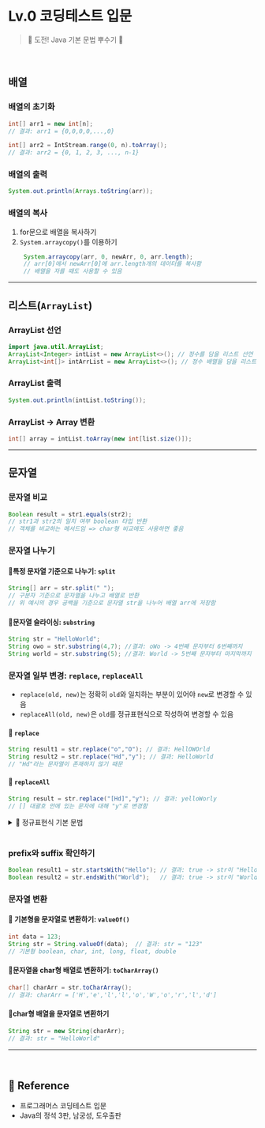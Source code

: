 # Lv.0 코딩테스트 입문
> 🐣 도전! Java 기본 문법 뿌수기 🐣

<br>

## 배열  
### 배열의 초기화
```Java
int[] arr1 = new int[n];
// 결과: arr1 = {0,0,0,0,...,0}

int[] arr2 = IntStream.range(0, n).toArray();
// 결과: arr2 = {0, 1, 2, 3, ..., n-1}
```
### 배열의 출력
```Java
System.out.println(Arrays.toString(arr));
```
### 배열의 복사
1. for문으로 배열을 복사하기
2. `System.arraycopy()`를 이용하기
   ```Java
    System.arraycopy(arr, 0, newArr, 0, arr.length);
    // arr[0]에서 newArr[0]에 arr.length개의 데이터를 복사함
    // 배열을 자를 때도 사용할 수 있음
    ```
----
## 리스트(`ArrayList`)
### ArrayList 선언
```Java
import java.util.ArrayList;
ArrayList<Integer> intList = new ArrayList<>(); // 정수를 담을 리스트 선언
ArrayList<int[]> intArrList = new ArrayList<>(); // 정수 배열을 담을 리스트 선언
```
### ArrayList 출력
```Java
System.out.println(intList.toString());
```
### ArrayList -> Array 변환
```Java
int[] array = intList.toArray(new int[list.size()]);
```
----
## 문자열
### 문자열 비교
```Java
Boolean result = str1.equals(str2); 
// str1과 str2의 일치 여부 boolean 타입 반환
// 객체를 비교하는 메서드임 => char형 비교에도 사용하면 좋음
```
### 문자열 나누기
#### 🔸특정 문자열 기준으로 나누기: `split`
```Java
String[] arr = str.split(" ");
// 구분자 기준으로 문자열을 나누고 배열로 반환
// 위 예시의 경우 공백을 기준으로 문자열 str을 나누어 배열 arr에 저장함
```
#### 🔸문자열 슬라이싱: `substring`
```Java
String str = "HelloWorld";
String owo = str.substring(4,7); //결과: oWo -> 4번째 문자부터 6번째까지
String world = str.substring(5); //결과: World -> 5번째 문자부터 마지막까지
```

### 문자열 일부 변경: `replace`, `replaceAll`
- `replace(old, new)`는 정확히 `old`와 일치하는 부분이 있어야 `new`로 변경할 수 있음
- `replaceAll(old, new)`은 `old`를 정규표현식으로 작성하여 변경할 수 있음
#### 🔸 `replace`
```Java
String result1 = str.replace("o","O"); // 결과: HellOWOrld
String result2 = str.replace("Hd","y"); // 결과: HelloWorld
// "Hd"라는 문자열이 존재하지 않기 때문
```
#### 🔸 `replaceAll`
```Java
String result = str.replace("[Hd]","y"); // 결과: yelloWorly
// [] 대괄호 안에 있는 문자에 대해 "y"로 변경함
```
<details>
<summary>🤔 정규표현식 기본 문법</summary>

- `.` : 임의의 한 문자
- `[]` : 괄호 안에 포함된 문자 중 하나
- `[^]` : 괄호 안에 포함되지 않은 문자 중 하나
- `*` : 앞의 문자가 0개 이상 반복되는 패턴
- `+` : 앞의 문자가 1개 이상 반복되는 패턴
- `?` : 앞의 문자가 0개 또는 1개 존재하는 패턴
- `|` : or 연산을 수행하는 패턴
- `()` : 그룹을 지정하는 패턴

</details>
<br>

### prefix와 suffix 확인하기
```Java
Boolean result1 = str.startsWith("Hello"); // 결과: true -> str이 "Hello"로 시작하는가?
Boolean result2 = str.endsWith("World");   // 결과: true -> str이 "World"로 끝나는가?
```

### 문자열 변환
#### 🔸 기본형을 문자열로 변환하기: `valueOf()`
```Java
int data = 123;
String str = String.valueOf(data);  // 결과: str = "123"
// 기본형 boolean, char, int, long, float, double
```
#### 🔸문자열을 char형 배열로 변환하기: `toCharArray()`
```Java
char[] charArr = str.toCharArray();
// 결과: charArr = ['H','e','l','l','o','W','o','r','l','d']
```
#### 🔸char형 배열을 문자열로 변환하기
```Java
String str = new String(charArr);
// 결과: str = "HelloWorld"
```
----

<br>

## 📕 Reference
- 프로그래머스 코딩테스트 입문
- Java의 정석 3판, 남궁성, 도우출판